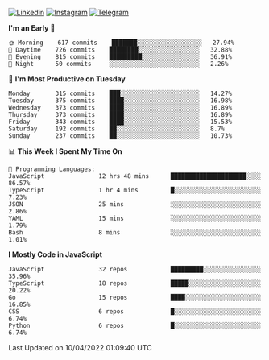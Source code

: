 [![Linkedin](https://img.shields.io/badge/-Archie-blue?style=flat-square&labelColor=gray&logo=Linkedin&logoColor=white&link=https://www.linkedin.com/in/archisdi)](https://www.linkedin.com/in/archisdi)
[![Instagram](https://img.shields.io/badge/-@archisdi-orange?style=flat-square&labelColor=gray&logo=Instagram&logoColor=white&link=https://www.instagram.com/archisdi)](https://www.instagram.com/archisdi)
[![Telegram](https://img.shields.io/badge/-aai-informational?style=flat-square&labelColor=gray&logo=telegram&logoColor=white&link=https://t.me/archisdi)](https://t.me/archisdi)

<!--START_SECTION:waka-->
**I'm an Early 🐤** 

```text
🌞 Morning    617 commits    ███████░░░░░░░░░░░░░░░░░░   27.94% 
🌆 Daytime    726 commits    ████████░░░░░░░░░░░░░░░░░   32.88% 
🌃 Evening    815 commits    █████████░░░░░░░░░░░░░░░░   36.91% 
🌙 Night      50 commits     ░░░░░░░░░░░░░░░░░░░░░░░░░   2.26%

```
📅 **I'm Most Productive on Tuesday** 

```text
Monday       315 commits    ███░░░░░░░░░░░░░░░░░░░░░░   14.27% 
Tuesday      375 commits    ████░░░░░░░░░░░░░░░░░░░░░   16.98% 
Wednesday    373 commits    ████░░░░░░░░░░░░░░░░░░░░░   16.89% 
Thursday     373 commits    ████░░░░░░░░░░░░░░░░░░░░░   16.89% 
Friday       343 commits    ████░░░░░░░░░░░░░░░░░░░░░   15.53% 
Saturday     192 commits    ██░░░░░░░░░░░░░░░░░░░░░░░   8.7% 
Sunday       237 commits    ██░░░░░░░░░░░░░░░░░░░░░░░   10.73%

```


📊 **This Week I Spent My Time On** 

```text
💬 Programming Languages: 
JavaScript               12 hrs 48 mins      █████████████████████░░░░   86.57% 
TypeScript               1 hr 4 mins         █░░░░░░░░░░░░░░░░░░░░░░░░   7.23% 
JSON                     25 mins             ░░░░░░░░░░░░░░░░░░░░░░░░░   2.86% 
YAML                     15 mins             ░░░░░░░░░░░░░░░░░░░░░░░░░   1.79% 
Bash                     8 mins              ░░░░░░░░░░░░░░░░░░░░░░░░░   1.01%

```

**I Mostly Code in JavaScript** 

```text
JavaScript               32 repos            █████████░░░░░░░░░░░░░░░░   35.96% 
TypeScript               18 repos            █████░░░░░░░░░░░░░░░░░░░░   20.22% 
Go                       15 repos            ████░░░░░░░░░░░░░░░░░░░░░   16.85% 
CSS                      6 repos             █░░░░░░░░░░░░░░░░░░░░░░░░   6.74% 
Python                   6 repos             █░░░░░░░░░░░░░░░░░░░░░░░░   6.74%

```



 Last Updated on 10/04/2022 01:09:40 UTC
<!--END_SECTION:waka-->